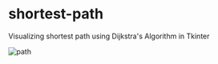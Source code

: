 # shortest-path
Visualizing shortest path using Dijkstra's Algorithm in Tkinter

![path](https://user-images.githubusercontent.com/13270298/124378709-a25a4580-dcd2-11eb-9d5d-021a90b4f690.PNG)

